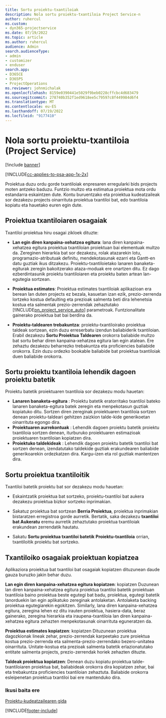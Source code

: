 ```yaml
---
title: Sortu proiektu-txantiloiak
description: Nola sortu proiektu-txantiloia Project Service-n
author: ruhercul
ms.custom:
- dyn365-projectservice
ms.date: 07/19/2022
ms.topic: article
ms.author: ruhercul
audience: Admin
search.audienceType:
- admin
- customizer
- enduser
search.app:
- D365CE
- D365PS
- ProjectOperations
ms.reviewer: johnmichalak
ms.openlocfilehash: 8159e0390441e5029f9beb0228cffcbc4d683479
ms.sourcegitcommit: 278740b352f1ed9618ee5c79597c8f449984d6f4
ms.translationtype: MT
ms.contentlocale: eu-ES
ms.lasthandoff: 07/19/2022
ms.locfileid: "9177410"
---
```

# <a name="create-a-project-template-project-service"></a>Nola sortu proiektu-txantiloia (Project Service)

[!include [banner](../includes/psa-now-project-operations.md)]

[!INCLUDE[cc-applies-to-psa-app-1x-2x](../includes/cc-applies-to-psa-app-1x-2x.md)]

Proiektua duzu ordu gorde txantiloiak enpresaren erregularki bids projects moten antzeko baduzu. Funtzio multzo eta estimatua proiektua mota ordu estandarra eskaintzen dute. Kontu buruentzako eta proiektua kudeatzaileak sor dezakezu projects oinarrituta proiektua txantiloi bat, edo txantiloia kopiatu eta hauetako euren egin dute.  
  
## <a name="components-of-project-template"></a>Proiektua txantiloiaren osagaiak
 Txantiloi proiektua hiru osagai zikloek dituzte:  
  
- **Lan egin diren kanpaina-xehatzea egitura**: lana diren kanpaina-xehatzea egitura proiektua txantiloian proiektuan bai elementuak multzo da. Zereginen hierarkia bat sor dezakezu, rolak atazarekin lotu, programazio-atributuak definitu, mendekotasunak ezarri eta Gantt-en datu guztiak ikus ditzakezu. Proiektu-txantiloietako lanaren banaketa-egiturak zeregin bakoitzerako ataza-moduak ere onartzen ditu. Ez dago ezberdintasunik proiektu txantiloiaren eta proiektu baten artean lan-egutegia sortzean.  
  
- **Proiektua estimates**: Proiektua estimates txantiloiak aplikazioan era berean lan duten projects ez bezala, kasuetan izan ezik, prezio-zerrenda lortzeko kostua defaulting eta prezioak salmenta beti dira lehenetsia kostua eta salmentak prezio-zerrendak zehaztutako [!INCLUDE[pn_project_service_auto](../includes/pn-project-service-auto.md)] parametroak. Funtzionalitate gainerako proiektua bat bai berdina da.  
  
- **Proiektu-taldearen trebakuntza**: proiektu-txantiloirako proiektua taldeak sortzean, ezin duzu erreserbatu izendun baliabiderik txantiloian. Erabil dezakezu **Sortu Proiektua Taldearen** orokorra baliabide multzo bat sortu behar diren kanpaina-xehatzea egitura lan egin atalean. Ere zehaztu dezakezu beharrezko trebakuntza eta proficiencies baliabide orokorra. Ezin duzu ordezko bookable baliabide bat proiektua txantiloiak duen baliabide orokorra.  

## <a name="create-a-project-template-from-an-existing-project"></a>Sortu proiektu txantiloia lehendik dagoen proiektu batetik
Proiektu batetik proiektuaren txantiloia sor dezakezu modu hauetan:

- **Lanaren banaketa-egitura** : Proiektu batetik eratorritako txantiloi bateko lanaren banaketa-egitura batek zeregin eta menpekotasun guztiak kopiatuko ditu. Sortzen diren zereginak proiektuaren txantiloia sortzen denean proiektu-taldeari gehitzen zaizkion talde-kide generikoetan oinarrituta egongo dira.
- **Proiektuaren aurrekontuak** : Lehendik dagoen proiektu batetik proiektu txantiloia sortzen denean, iturburuko proiektuaren estimazioak proiektuaren txantiloian kopiatzen dira.
- **Proiektuko taldekideak** : Lehendik dagoen proiektu batetik txantiloi bat sortzen denean, izendatutako taldekide guztiak erakundearen baliabide generikoarekin ordezkatzen dira. Kargu-izen eta rol guztiak mantentzen dira.

## <a name="create-a-project-from-a-template"></a>Sortu proiektua txantiloitik  
 Txantiloi batetik proiektu bat sor dezakezu modu hauetan:  
  
-   Eskaintzatik proiektua bat sortzeko, proiektu-txantiloi bat aukera dezakezu proiektua bizkor sortzeko inprimakian.  
  
-   Sakatuz proiektua bat sortzean **Berria Proiektua**, proiektua inprimakian bistaratzen erregistroa gorde aurretik. Bertatik, saka dezakezu **txantiloi bat Aukeratu** eremu aurretik zehaztutako proiektua txantiloiak erakundean zerrendatik hautatu.  
  
-   Sakatu **Sortu proiektua txantiloi batetik** **Proiektu-txantiloia** orrian, txantiloitik proiektu bat sortzeko.  
  
## <a name="copying-components-of-a-template-to-a-project"></a>Txantiloiko osagaiak proiektuan kopiatzea  
 Aplikaziora proiektua bat txantiloi bat osagaiak kopiatzen dituzunean daude gauza buruzko jakin behar duzu.  
  
 **Lan egin diren kanpaina-xehatzea egitura kopiatzen**: kopiatzen Duzunean lan diren kanpaina-xehatzea egitura proiektua txantiloi batetik proiektuan txantiloia baino proiektua beste egutegi bat badu, proiektua, egutegi batetik lanorduekin lan egin aplikatuko zereginak antolaketan. Antolaketa backing proiektua egutegiarekin egokitzen. Similarly, lana diren kanpaina-xehatzea egitura, zeregina lehen ez ditu irauten proiektua, hasiera-data, beraz gainerako, zeregina hierarkia eta iraupena-txantiloia lan diren kanpaina-xehatzea egitura zehazten menpekotasunak oinarrituta eguneratzen da.  
  
 **Proiektua estimates kopiatzen**: kopiatzen Dituzunean proiektua dagozkionak lineak zehar, prezio-zerrendak karpeetako zure proiektua kostua prezio-zerrenda eta salmenta-prezio-zerrendako bezero-unitatea oinarrituta. Unitate-kostua eta prezioak salmenta batetik erlazionatutako entitate salmenta projects, prezio-zerrendak horiek zehazten dituzte.  
  
 **Taldeak proiektua kopiatzen**: Denean duzu kopiatu proiektua talde-txantiloiaren proiektua bat, baliabideak orokorra dira kopiatzen zehar, bai eta trebakuntza proficiencies txantiloian zehaztuta. Baliabide orokorra esleipenetan proiektua txantiloi bai ere mantenduko dira.  
  
### <a name="see-also"></a>Ikusi baita ere  
 [Proiektu-kudeatzailearen gida](../psa/project-manager-guide.md)


[!INCLUDE[footer-include](../includes/footer-banner.md)]
